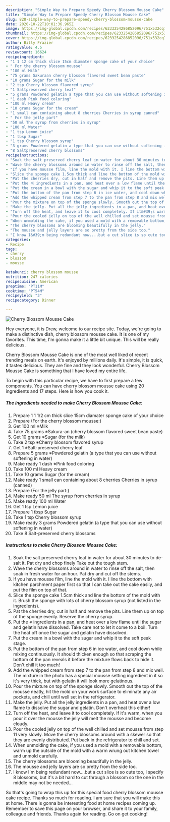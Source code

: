 ```yaml
---
description: "Simple Way to Prepare Speedy Cherry Blossom Mousse Cake"
title: "Simple Way to Prepare Speedy Cherry Blossom Mousse Cake"
slug: 828-simple-way-to-prepare-speedy-cherry-blossom-mousse-cake
date: 2020-10-22T10:01:36.965Z
image: https://img-global.cpcdn.com/recipes/6233254286852096/751x532cq70/cherry-blossom-mousse-cake-recipe-main-photo.jpg
thumbnail: https://img-global.cpcdn.com/recipes/6233254286852096/751x532cq70/cherry-blossom-mousse-cake-recipe-main-photo.jpg
cover: https://img-global.cpcdn.com/recipes/6233254286852096/751x532cq70/cherry-blossom-mousse-cake-recipe-main-photo.jpg
author: Billy Frazier
ratingvalue: 4.5
reviewcount: 16624
recipeingredient:
- "1 1 12 cm thick slice 15cm diamater sponge cake of your choice"
- " For the cherry blossom mousse"
- "100 ml Milk"
- "75 grams Sakuraan cherry blossom flavored sweet bean paste"
- "10 grams Sugar for the milk"
- "2 tsp Cherry blossom flavored syrup"
- "1 Saltpreserved cherry leaf"
- "5 grams Powdered gelatin a type that you can use without softening in water"
- "1 dash Pink food coloring"
- "100 ml Heavy cream"
- "10 grams Sugar for the cream"
- "1 small can containing about 8 cherries Cherries in syrup canned"
- " For the jelly part"
- "50 ml The syrup from cherries in syrup"
- "100 ml Water"
- "1 tsp Lemon juice"
- "1 tbsp Sugar"
- "1 tsp Cherry blossom syrup"
- "3 grams Powdered gelatin a type that you can use without softening in water"
- "8 Saltpreserved cherry blossoms"
recipeinstructions:
- "Soak the salt preserved cherry leaf in water for about 30 minutes to de-salt it. Pat dry and chop finely Take out the tough stem."
- "Wave the cherry blossoms around in water to rinse off the salt, then soak in fresh water for an hour. Pat dry and cut off the stems."
- "If you have mousse film, line the mold with it. I line the bottom with kitchen parchment paper first so that I can take out the cake easily, and put the film on top of that."
- "Slice the sponge cake 1.5cm thick and line the bottom of the mold with it. Brush the sponge with lots of cherry blossom syrup (not listed in the ingredients)."
- "Pat the cherries dry, cut in half and remove the pits. Line them up on top of the sponge evenly. Reserve the cherry syrup."
- "Put the ※ ingredients in a pan, and heat over a low flame until the sugar and gelatin have dissolved. Take care not to let it come to a boil. Turn the heat off once the sugar and gelatin have dissolved."
- "Put the cream in a bowl with the sugar and whip it to the soft peak stage."
- "Put the bottom of the pan from step 6 in ice water, and cool down while mixing continuously. It should thicken enough so that scraping the bottom of the pan reveals it before the mixture flows back to hide it. Don&#39;t chill it too much!"
- "Add the whipped cream from step 7 to the pan from step 8 and mix well. The mixture in the photo has a special mousse setting ingredient in it so it&#39;s very thick, but with gelatin it will look more gelatinous."
- "Pour the mixture on top of the sponge slowly. Smooth out the top of the mousse neatly, hit the mold on your work surface to eliminate any air pockets, and chill until well set in the refrigerator."
- "Make the jelly. Put all the jelly ingredients in a pan, and heat over a low flame to dissolve the sugar and gelatin. Don&#39;t overheat this either!"
- "Turn off the heat, and leave it to cool completely. If it&#39;s warm, when you pour it over the mousse the jelly will melt the mousse and become cloudy."
- "Pour the cooled jelly on top of the well chilled and set mousse from step 11 very slowly. Move the cherry blossoms around with a skewer so that they are evenly distributed. Put back in the refrigerator to chill and set."
- "When unmolding the cake, if you used a mold with a removable bottom, warm up the outside of the mold with a warm wrung out kitchen towel and unmold carefully."
- "The cherry blossoms are blooming beautifully in the jelly."
- "The mousse and jelly layers are so pretty from the side too."
- "I know I&#39;m being redundant now....but a cut slice is so cute too, I specify 8 blossoms, but it&#39;s a bit hard to cut through a blossom so the one in the middle may not be needed..."
categories:
- Recipe
tags:
- cherry
- blossom
- mousse

katakunci: cherry blossom mousse 
nutrition: 247 calories
recipecuisine: American
preptime: "PT11M"
cooktime: "PT54M"
recipeyield: "3"
recipecategory: Dinner

---
```



![Cherry Blossom Mousse Cake](https://img-global.cpcdn.com/recipes/6233254286852096/751x532cq70/cherry-blossom-mousse-cake-recipe-main-photo.jpg)

Hey everyone, it is Drew, welcome to our recipe site. Today, we're going to make a distinctive dish, cherry blossom mousse cake. It is one of my favorites. This time, I'm gonna make it a little bit unique. This will be really delicious.



Cherry Blossom Mousse Cake is one of the most well liked of recent trending meals on earth. It's enjoyed by millions daily. It's simple, it is quick, it tastes delicious. They are fine and they look wonderful. Cherry Blossom Mousse Cake is something that I have loved my entire life.


To begin with this particular recipe, we have to first prepare a few components. You can have cherry blossom mousse cake using 20 ingredients and 17 steps. Here is how you cook it.

<!--inarticleads1-->

##### The ingredients needed to make Cherry Blossom Mousse Cake:

1. Prepare 1 1 1/2 cm thick slice 15cm diamater sponge cake of your choice
1. Prepare  (For the cherry blossom mousse:)
1. Get 100 ml ※Milk
1. Take 75 grams ※Sakura-an (cherry blossom flavored sweet bean paste)
1. Get 10 grams ※Sugar (for the milk)
1. Take 2 tsp ※Cherry blossom flavored syrup
1. Get 1 ※Salt-preserved cherry leaf
1. Prepare 5 grams ※Powdered gelatin (a type that you can use without softening in water)
1. Make ready 1 dash ※Pink food coloring
1. Take 100 ml Heavy cream
1. Take 10 grams Sugar (for the cream)
1. Make ready 1 small can containing about 8 cherries Cherries in syrup (canned)
1. Prepare  (For the jelly part:)
1. Make ready 50 ml The syrup from cherries in syrup
1. Make ready 100 ml Water
1. Get 1 tsp Lemon juice
1. Prepare 1 tbsp Sugar
1. Take 1 tsp Cherry blossom syrup
1. Make ready 3 grams Powdered gelatin (a type that you can use without softening in water)
1. Take 8 Salt-preserved cherry blossoms




<!--inarticleads2-->

##### Instructions to make Cherry Blossom Mousse Cake:

1. Soak the salt preserved cherry leaf in water for about 30 minutes to de-salt it. Pat dry and chop finely Take out the tough stem.
1. Wave the cherry blossoms around in water to rinse off the salt, then soak in fresh water for an hour. Pat dry and cut off the stems.
1. If you have mousse film, line the mold with it. I line the bottom with kitchen parchment paper first so that I can take out the cake easily, and put the film on top of that.
1. Slice the sponge cake 1.5cm thick and line the bottom of the mold with it. Brush the sponge with lots of cherry blossom syrup (not listed in the ingredients).
1. Pat the cherries dry, cut in half and remove the pits. Line them up on top of the sponge evenly. Reserve the cherry syrup.
1. Put the ※ ingredients in a pan, and heat over a low flame until the sugar and gelatin have dissolved. Take care not to let it come to a boil. Turn the heat off once the sugar and gelatin have dissolved.
1. Put the cream in a bowl with the sugar and whip it to the soft peak stage.
1. Put the bottom of the pan from step 6 in ice water, and cool down while mixing continuously. It should thicken enough so that scraping the bottom of the pan reveals it before the mixture flows back to hide it. Don&#39;t chill it too much!
1. Add the whipped cream from step 7 to the pan from step 8 and mix well. The mixture in the photo has a special mousse setting ingredient in it so it&#39;s very thick, but with gelatin it will look more gelatinous.
1. Pour the mixture on top of the sponge slowly. Smooth out the top of the mousse neatly, hit the mold on your work surface to eliminate any air pockets, and chill until well set in the refrigerator.
1. Make the jelly. Put all the jelly ingredients in a pan, and heat over a low flame to dissolve the sugar and gelatin. Don&#39;t overheat this either!
1. Turn off the heat, and leave it to cool completely. If it&#39;s warm, when you pour it over the mousse the jelly will melt the mousse and become cloudy.
1. Pour the cooled jelly on top of the well chilled and set mousse from step 11 very slowly. Move the cherry blossoms around with a skewer so that they are evenly distributed. Put back in the refrigerator to chill and set.
1. When unmolding the cake, if you used a mold with a removable bottom, warm up the outside of the mold with a warm wrung out kitchen towel and unmold carefully.
1. The cherry blossoms are blooming beautifully in the jelly.
1. The mousse and jelly layers are so pretty from the side too.
1. I know I&#39;m being redundant now....but a cut slice is so cute too, I specify 8 blossoms, but it&#39;s a bit hard to cut through a blossom so the one in the middle may not be needed...




So that's going to wrap this up for this special food cherry blossom mousse cake recipe. Thanks so much for reading. I am sure that you will make this at home. There is gonna be interesting food at home recipes coming up. Remember to save this page on your browser, and share it to your family, colleague and friends. Thanks again for reading. Go on get cooking!
